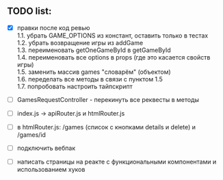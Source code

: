 ## TODO list:
- [x] правки после код ревью  
1.1. убрать GAME_OPTIONS из констант, оставить только в тестах  
1.2. убрать возвращение игры из addGame  
1.3. переименовать getOneGameById в getGameById  
1.4. переименовать все options в props (где это касается свойств игры)  
1.5. заменить массив games "словарём" (объектом)  
1.6. переделать все методы в связи с пунктом 1.5  
1.7. попробовать настроить тайпскрипт  

- [ ] GamesRequestController - перекинуть все реквесты в методы  
- [ ] index.js -> apiRouter.js и htmlRouter.js  
- [ ] в htmlRouter.js: /games (список с кнопками details и delete) и /games/id  
- [ ] подключить вебпак  
- [ ] написать страницы на реакте с функциональными компонентами и использованием хуков  
